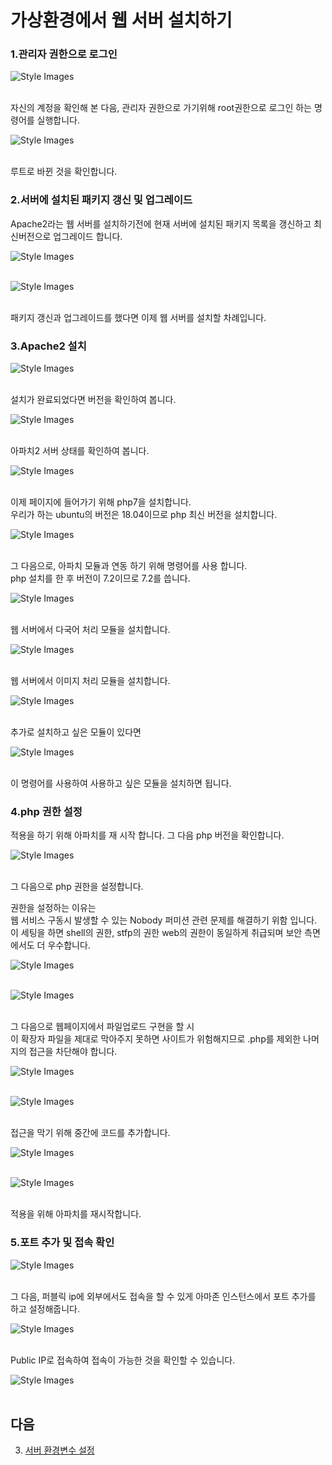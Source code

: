 
# 가상환경에서 웹 서버 설치하기

### 1.관리자 권한으로 로그인

![Style Images](https://github.com/BJ-Lim/Cloud/blob/master/captures/Install_WebServer/install_web_server_01.jpg)</br></br>


자신의 계정을 확인해 본 다음, 관리자 권한으로 가기위해 root권한으로 로그인 하는 명령어를 실행합니다.

![Style Images](https://github.com/BJ-Lim/Cloud/blob/master/captures/Install_WebServer/install_web_server_02.jpg)</br></br>

루트로 바뀐 것을 확인합니다.

### 2.서버에 설치된 패키지 갱신 및 업그레이드

Apache2라는 웹 서버를 설치하기전에 현재 서버에 설치된 패키지 목록을 갱신하고 최신버전으로 업그레이드 합니다.

![Style Images](https://github.com/BJ-Lim/Cloud/blob/master/captures/Install_WebServer/install_web_server_03.jpg)</br></br>

![Style Images](https://github.com/BJ-Lim/Cloud/blob/master/captures/Install_WebServer/install_web_server_04.jpg)</br></br>

패키지 갱신과 업그레이드를 했다면 이제 웹 서버를 설치할 차례입니다.

### 3.Apache2 설치

![Style Images](https://github.com/BJ-Lim/Cloud/blob/master/captures/Install_WebServer/install_web_server_05.jpg)</br></br>

설치가 완료되었다면 버전을 확인하여 봅니다.

![Style Images](https://github.com/BJ-Lim/Cloud/blob/master/captures/Install_WebServer/install_web_server_06.jpg)</br></br>

아파치2 서버 상태를 확인하여 봅니다.

![Style Images](https://github.com/BJ-Lim/Cloud/blob/master/captures/Install_WebServer/install_web_server_07.jpg)</br></br>

이제 페이지에 들어가기 위해 php7을 설치합니다.</br>
우리가 하는 ubuntu의 버전은 18.04이므로 php 최신 버전을 설치합니다.

![Style Images](https://github.com/BJ-Lim/Cloud/blob/master/captures/Install_WebServer/install_web_server_08.jpg)</br></br>

그 다음으로, 아파치 모듈과 연동 하기 위해 명령어를 사용 합니다.</br>
php 설치를 한 후 버전이 7.2이므로 7.2를 씁니다.

![Style Images](https://github.com/BJ-Lim/Cloud/blob/master/captures/Install_WebServer/install_web_server_09.jpg)</br></br>

웹 서버에서 다국어 처리 모듈을 설치합니다.

![Style Images](https://github.com/BJ-Lim/Cloud/blob/master/captures/Install_WebServer/install_web_server_10.jpg)</br></br>

웹 서버에서 이미지 처리 모듈을 설치합니다.

![Style Images](https://github.com/BJ-Lim/Cloud/blob/master/captures/Install_WebServer/install_web_server_11.jpg)</br></br>

추가로 설치하고 싶은 모듈이 있다면

![Style Images](https://github.com/BJ-Lim/Cloud/blob/master/captures/Install_WebServer/install_web_server_12.jpg)</br></br>

이 명령어를 사용하여 사용하고 싶은 모듈을 설치하면 됩니다.

### 4.php 권한 설정

적용을 하기 위해 아파치를 재 시작 합니다. 그 다음 php 버전을 확인합니다.

![Style Images](https://github.com/BJ-Lim/Cloud/blob/master/captures/Install_WebServer/install_web_server_13.jpg)</br></br>

그 다음으로 php 권한을 설정합니다.

권한을 설정하는 이유는</br>
웹 서비스 구동시 발생할 수 있는 Nobody 퍼미션 관련 문제를 해결하기 위함 입니다.
이 세팅을 하면 shell의 권한, stfp의 권한 web의 권한이 동일하게 취급되며 보안 측면에서도 더 우수합니다.

![Style Images](https://github.com/BJ-Lim/Cloud/blob/master/captures/Install_WebServer/install_web_server_14.jpg)</br></br>

![Style Images](https://github.com/BJ-Lim/Cloud/blob/master/captures/Install_WebServer/install_web_server_15.jpg)</br></br>

그 다음으로 웹페이지에서 파일업로드 구현을 할 시</br>
이 확장자 파일을 제대로 막아주지 못하면 사이트가 위험해지므로 .php를 제외한 나머지의 접근을 차단해야 합니다.

![Style Images](https://github.com/BJ-Lim/Cloud/blob/master/captures/Install_WebServer/install_web_server_16.jpg)</br></br>

![Style Images](https://github.com/BJ-Lim/Cloud/blob/master/captures/Install_WebServer/install_web_server_17.jpg)</br></br>

접근을 막기 위해 중간에 코드를 추가합니다.

![Style Images](https://github.com/BJ-Lim/Cloud/blob/master/captures/Install_WebServer/install_web_server_18.jpg)</br></br>

![Style Images](https://github.com/BJ-Lim/Cloud/blob/master/captures/Install_WebServer/install_web_server_19.jpg)</br></br>

적용을 위해 아파치를 재시작합니다.

### 5.포트 추가 및 접속 확인

![Style Images](https://github.com/BJ-Lim/Cloud/blob/master/captures/Install_WebServer/install_web_server_20.jpg)</br></br>

그 다음, 퍼블릭 ip에 외부에서도 접속을 할 수 있게 아마존 인스턴스에서 포트 추가를 하고 설정해줍니다.

![Style Images](https://github.com/BJ-Lim/Cloud/blob/master/captures/Install_WebServer/install_web_server_21.jpg)</br></br>

Public IP로 접속하여 접속이 가능한 것을 확인할 수 있습니다.

![Style Images](https://github.com/BJ-Lim/Cloud/blob/master/captures/Install_WebServer/install_web_server_22.jpg)</br></br>

## 다음

3. [서버 환경변수 설정](https://github.com/BJ-Lim/Cloud/blob/master/tutorial/03_move_files.md)

